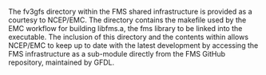The fv3gfs directory within the FMS shared infrastructure is provided as
a courtesy to NCEP/EMC. The directory contains the makefile used by the
EMC workflow for building libfms.a, the fms library to be linked into
the executable.  The inclusion of this directory and the contents within
allows NCEP/EMC to keep up to date with the latest development by
accessing the FMS infrastructure as a sub-module directly from the FMS
GitHub repository, maintained by GFDL.
